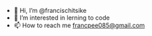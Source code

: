 - 👋 Hi, I’m @francischitsike
- 👀 I’m interested in lerning to code
- 📫 How to reach me francpee085@gmail.com

<!---
francischitsike/francischitsike is a ✨ special ✨ repository because its `README.md` (this file) appears on your GitHub profile.
You can click the Preview link to take a look at your changes.
--->
